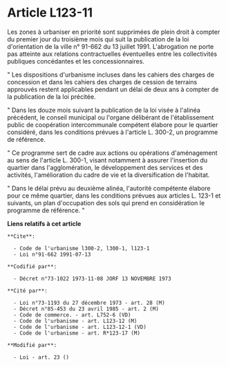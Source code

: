 # Article L123-11

Les zones à urbaniser en priorité sont supprimées de plein droit à compter du premier jour du troisième mois qui suit la
publication de la loi d'orientation de la ville n° 91-662 du 13 juillet 1991. L'abrogation ne porte pas atteinte aux
relations contractuelles éventuelles entre les collectivités publiques concédantes et les concessionnaires.

" Les dispositions d'urbanisme incluses dans les cahiers des charges de concession et dans les cahiers des charges de cession
de terrains approuvés restent applicables pendant un délai de deux ans à compter de la publication de la loi précitée.

" Dans les douze mois suivant la publication de la loi visée à l'alinéa précédent, le conseil municipal ou l'organe
délibérant de l'établissement public de coopération intercommunale compétent élabore pour le quartier considéré, dans les
conditions prévues à l'article L. 300-2, un programme de référence.

" Ce programme sert de cadre aux actions ou opérations d'aménagement au sens de l'article L. 300-1, visant notamment à
assurer l'insertion du quartier dans l'agglomération, le développement des services et des activités, l'amélioration du cadre
de vie et la diversification de l'habitat.

" Dans le délai prévu au deuxième alinéa, l'autorité compétente élabore pour ce même quartier, dans les conditions prévues
aux articles L. 123-1 et suivants, un plan d'occupation des sols qui prend en considération le programme de référence. "

**Liens relatifs à cet article**

	**Cite**:

	  - Code de l'urbanisme l300-2, l300-1, l123-1
	  - Loi n°91-662 1991-07-13

	**Codifié par**:

	  - Décret n°73-1022 1973-11-08 JORF 13 NOVEMBRE 1973

	**Cité par**:

	  - Loi n°73-1193 du 27 décembre 1973 - art. 28 (M)
	  - Décret n°85-453 du 23 avril 1985 - art. 2 (M)
	  - Code de commerce. - art. L752-6 (VD)
	  - Code de l'urbanisme - art. L123-12 (M)
	  - Code de l'urbanisme - art. L123-12-1 (VD)
	  - Code de l'urbanisme - art. R*123-17 (M)

	**Modifié par**:

	  - Loi - art. 23 ()
